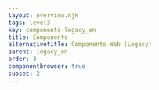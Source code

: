 ```yaml
---
layout: overview.njk
tags: level3
key: components-legacy_en
title: Components
alternativetitle: Components Web (Legacy)
parent: legacy_en
order: 3
componentbrowser: true
subset: 2
---
```

